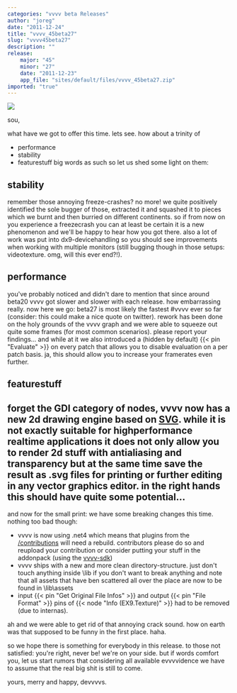 ```yaml
---
categories: "vvvv beta Releases"
author: "joreg"
date: "2011-12-24"
title: "vvvv_45beta27"
slug: "vvvv45beta27"
description: ""
release: 
    major: "45"
    minor: "27"
    date: "2011-12-23"
    app_file: "sites/default/files/vvvv_45beta27.zip"
imported: "true"
---
```



![](svvvvg-Renderer_0.png)

sou, 

what have we got to offer this time. lets see. how about a trinity of 
* performance
* stability
* featurestuff
big words as such so let us shed some light on them:

## stability

remember those annoying freeze-crashes? no more! we quite positively identified the sole bugger of those, extracted it and squashed it to pieces which we burnt and then burried on different continents. so if from now on you experience a freezecrash you can at least be certain it is a new phenomenon and we'll be happy to hear how you got there. also a lot of work was put into dx9-devicehandling so you should see improvements when working with multiple monitors (still bugging though in those setups: videotexture. omg, will this ever end?!).

## performance

you've probably noticed and didn't dare to mention that since around beta20 vvvv got slower and slower with each release. how embarrassing really. now here we go: beta27 is most likely the fastest #vvvv ever so far (consider: this could make a nice quote on twitter). rework has been done on the holy grounds of the vvvv graph and we were able to squeeze out quite some frames (for most common scenarios). please report your findings... and while at it we also introduced a (hidden by default) {{< pin "Evaluate" >}} on every patch that allows you to disable evaluation on a per patch basis. ja, this should allow you to increase your framerates even further.

## featurestuff

forget the GDI category of nodes, vvvv now has a new 2d drawing engine based on [SVG](https://en.wikipedia.org/wiki/Scalable_Vector_Graphics). while it is not exactly suitable for highperformance realtime applications it does not only allow you to render 2d stuff with antialiasing and transparency but at the same time save the result as .svg files for printing or further editing in any vector graphics editor. in the right hands this should have quite some potential...
---
and now for the small print: we have some breaking changes this time. nothing too bad though:
* vvvv is now using .net4 which means that plugins from the [/contributions](https://vvvv.org/contributions) will need a rebuild. contributors please do so and reupload your contribution or consider putting your stuff in the addonpack (using the [vvvv-sdk](https://betadocs.vvvv.org/devvvveloping/vvvv-sdk.html))
* vvvv ships with a new and more clean directory-structure. just don't touch anything inside \lib if you don't want to break anything and note that all assets that have ben scattered all over the place are now to be found in \lib\assets
* input {{< pin "Get Original File Infos" >}} and output {{< pin "File Format" >}} pins of {{< node "Info (EX9.Texture)" >}} had to be removed (due to internas).

ah and we were able to get rid of that annoying crack sound. how on earth was that supposed to be funny in the first place. haha. 

so we hope there is something for everybody in this release. to those not satisfied: you're right, never be! we're on your side. but if words comfort you, let us start rumors that considering all available evvvvidence we have to assume that the real big shit is still to come. 

yours,
merry and happy,
devvvvs.
